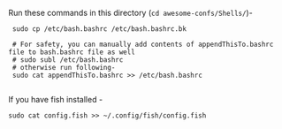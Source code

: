 Run these commands in this directory (`cd awesome-confs/Shells/`)-

```
 sudo cp /etc/bash.bashrc /etc/bash.bashrc.bk
 
 # For safety, you can manually add contents of appendThisTo.bashrc file to bash.bashrc file as well 
 # sudo subl /etc/bash.bashrc
 # otherwise run following-
 sudo cat appendThisTo.bashrc >> /etc/bash.bashrc
 
```

If you have fish installed -

`sudo cat config.fish >> ~/.config/fish/config.fish`
